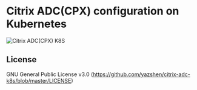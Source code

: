 # Citrix ADC(CPX) configuration on Kubernetes

![Citrix ADC(CPX) K8S](https://docs.citrix.com/en-us/advanced-concepts/media/cpx-ingress-image17a.png)


## License
GNU General Public License v3.0
(https://github.com/yazshen/citrix-adc-k8s/blob/master/LICENSE)
